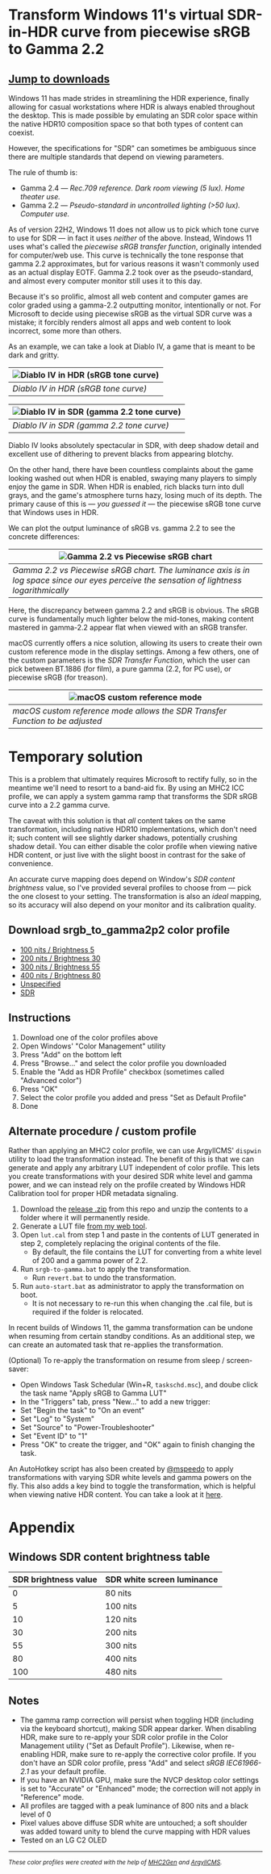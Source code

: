 # Transform Windows 11's virtual SDR-in-HDR curve from piecewise sRGB to Gamma 2.2

## <a href='#icm-dl'>Jump to downloads</a>

Windows 11 has made strides in streamlining the HDR experience, finally allowing for casual workstations where HDR is always enabled throughout the desktop. This is made possible by emulating an SDR color space within the native HDR10 composition space so that both types of content can coexist.

However, the specifications for "SDR" can sometimes be ambiguous since there are multiple standards that depend on viewing parameters.

The rule of thumb is:

- Gamma 2.4 — _Rec.709 reference. Dark room viewing (5 lux). Home theater use._
- Gamma 2.2 — _Pseudo-standard in uncontrolled lighting (>50 lux). Computer use._

As of version 22H2, Windows 11 does not allow us to pick which tone curve to use for SDR — in fact it uses _neither_ of the above. Instead, Windows 11 uses what's called the _piecewise sRGB transfer function_, originally intended for computer/web use. This curve is technically the tone response that gamma 2.2 approximates, but for various reasons it wasn't commonly used as an actual display EOTF. Gamma 2.2 took over as the pseudo-standard, and almost every computer monitor still uses it to this day.

Because it's so prolific, almost all web content and computer games are color graded using a gamma-2.2 outputting monitor, intentionally or not. For Microsoft to decide using piecewise sRGB as the virtual SDR curve was a mistake; it forcibly renders almost all apps and web content to look incorrect, some more than others.

As an example, we can take a look at Diablo IV, a game that is meant to be dark and gritty.

| ![Diablo IV in HDR (sRGB tone curve)](./d4_srgb.png) |
| ---------------------------------------------------- |
| _Diablo IV in HDR (sRGB tone curve)_                 |

| ![Diablo IV in SDR (gamma 2.2 tone curve)](./d4_gamma2p2.png) |
| ------------------------------------------------------------- |
| _Diablo IV in SDR (gamma 2.2 tone curve)_                     |

Diablo IV looks absolutely spectacular in SDR, with deep shadow detail and excellent use of dithering to prevent blacks from appearing blotchy.

On the other hand, there have been countless complaints about the game looking washed out when HDR is enabled, swaying many players to simply enjoy the game in SDR. When HDR is enabled, rich blacks turn into dull grays, and the game's atmosphere turns hazy, losing much of its depth. The primary cause of this is — _you guessed it_ — the piecewise sRGB tone curve that Windows uses in HDR.

We can plot the output luminance of sRGB vs. gamma 2.2 to see the concrete differences:

| ![Gamma 2.2 vs Piecewise sRGB chart](./srgb_vs_g22.png)                                                                                   |
| ----------------------------------------------------------------------------------------------------------------------------------------- |
| _Gamma 2.2 vs Piecewise sRGB chart. The luminance axis is in log space since our eyes perceive the sensation of lightness logarithmically_ |

Here, the discrepancy between gamma 2.2 and sRGB is obvious. The sRGB curve is fundamentally much lighter below the mid-tones, making content mastered in gamma-2.2 appear flat when viewed with an sRGB transfer.

macOS currently offers a nice solution, allowing its users to create their own custom reference mode in the display settings. Among a few others, one of the custom parameters is the _SDR Transfer Function_, which the user can pick between BT.1886 (for film), a pure gamma (2.2, for PC use), or piecewise sRGB (for treason).

| ![macOS custom reference mode](./macos_crf.png)                               |
| ----------------------------------------------------------------------------- |
| _macOS custom reference mode allows the SDR Transfer Function to be adjusted_ |

# Temporary solution

This is a problem that ultimately requires Microsoft to rectify fully, so in the meantime we'll need to resort to a band-aid fix. By using an MHC2 ICC profile, we can apply a system gamma ramp that transforms the SDR sRGB curve into a 2.2 gamma curve.

The caveat with this solution is that _all_ content takes on the same transformation, including native HDR10 implementations, which don't need it; such content will see slightly darker shadows, potentially crushing shadow detail. You can either disable the color profile when viewing native HDR content, or just live with the slight boost in contrast for the sake of convenience.

An accurate curve mapping does depend on Window's _SDR content brightness_ value, so I've provided several profiles to choose from — pick the one closest to your setting. The transformation is also an _ideal_ mapping, so its accuracy will also depend on your monitor and its calibration quality.

<h2 id='icm-dl'>Download srgb_to_gamma2p2 color profile</h2>

- [100 nits / Brightness 5](https://github.com/dylanraga/win11hdr-srgb-to-gamma2.2-icm/raw/main/srgb_to_gamma2p2_100_mhc2.icm)
- [200 nits / Brightness 30](https://github.com/dylanraga/win11hdr-srgb-to-gamma2.2-icm/raw/main/srgb_to_gamma2p2_200_mhc2.icm)
- [300 nits / Brightness 55](https://github.com/dylanraga/win11hdr-srgb-to-gamma2.2-icm/raw/main/srgb_to_gamma2p2_300_mhc2.icm)
- [400 nits / Brightness 80](https://github.com/dylanraga/win11hdr-srgb-to-gamma2.2-icm/raw/main/srgb_to_gamma2p2_400_mhc2.icm)
- [Unspecified](https://github.com/dylanraga/win11hdr-srgb-to-gamma2.2-icm/raw/main/srgb_to_gamma2p2_unspecified.icm)
- [SDR](https://github.com/dylanraga/win11hdr-srgb-to-gamma2.2-icm/raw/main/srgb_to_gamma2p2_sdr.icm)

## Instructions

1. Download one of the color profiles above
2. Open Windows' "Color Management" utility
3. Press "Add" on the bottom left
4. Press "Browse..." and select the color profile you downloaded
5. Enable the "Add as HDR Profile" checkbox (sometimes called "Advanced color")
6. Press "OK"
7. Select the color profile you added and press "Set as Default Profile"
8. Done

<h2 id='alt-sln'>Alternate procedure / custom profile</h2>

Rather than applying an MHC2 color profile, we can use ArgyllCMS' `dispwin` utility to load the transformation instead. The benefit of this is that we can generate and apply any arbitrary LUT independent of color profile. This lets you create transformations with your desired SDR white level and gamma power, and we can instead rely on the profile created by Windows HDR Calibration tool for proper HDR metadata signaling.

1. Download the [release .zip](https://github.com/dylanraga/win11hdr-srgb-to-gamma2.2-icm/releases) from this repo and unzip the contents to a folder where it will permanently reside.
2. Generate a LUT file [from my web tool](https://dylanraga.github.io/gen-srgb-to-gamma-lut/).
3. Open `lut.cal` from step 1 and paste in the contents of LUT generated in step 2, completely replacing the original contents of the file.
   - By default, the file contains the LUT for converting from a white level of 200 and a gamma power of 2.2.
4. Run `srgb-to-gamma.bat` to apply the transformation.
   - Run `revert.bat` to undo the transformation.
5. Run `auto-start.bat` as administrator to apply the transformation on boot.
   - It is not necessary to re-run this when changing the .cal file, but is required if the folder is relocated.

In recent builds of Windows 11, the gamma transformation can be undone when resuming from certain standby conditions. As an additional step, we can create an automated task that re-applies the transformation.

(Optional) To re-apply the transformation on resume from sleep / screen-saver:
   - Open Windows Task Schedular (Win+R, `taskschd.msc`), and doube click the task name "Apply sRGB to Gamma LUT"
   - In the "Triggers" tab, press "New..." to add a new trigger:
   - Set "Begin the task" to "On an event"
   - Set "Log" to "System"
   - Set "Source" to "Power-Troubleshooter"
   - Set "Event ID" to "1"
   - Press "OK" to create the trigger, and "OK" again to finish changing the task.
  

An AutoHotkey script has also been created by [@mspeedo](https://github.com/mspeedo) to apply transformations with varying SDR white levels and gamma powers on the fly. This also adds a key bind to toggle the transformation, which is helpful when viewing native HDR content. You can take a look at it [here](https://github.com/dylanraga/win11hdr-srgb-to-gamma2.2-icm/issues/7).

<h1>Appendix</h1>

## Windows SDR content brightness table

| SDR brightness value | SDR white screen luminance |
| -------------------- | -------------------------- |
| 0                    | 80 nits                    |
| 5                    | 100 nits                   |
| 10                   | 120 nits                   |
| 30                   | 200 nits                   |
| 55                   | 300 nits                   |
| 80                   | 400 nits                   |
| 100                  | 480 nits                   |

## Notes

- The gamma ramp correction will persist when toggling HDR (including via the keyboard shortcut), making SDR appear darker. When disabling HDR, make sure to re-apply your SDR color profile in the Color Management utility ("Set as Default Profile"). Likewise, when re-enabling HDR, make sure to re-apply the corrective color profile. If you don't have an SDR color profile, press "Add" and select _sRGB IEC61966-2.1_ as your default profile.
- If you have an NVIDIA GPU, make sure the NVCP desktop color settings is set to "Accurate" or "Enhanced" mode; the correction will not apply in "Reference" mode.
- All profiles are tagged with a peak luminance of 800 nits and a black level of 0
- Pixel values above diffuse SDR white are untouched; a soft shoulder was added toward unity to blend the curve mapping with HDR values
- Tested on an LG C2 OLED

<hr>

<small><em>These color profiles were created with the help of [MHC2Gen](https://github.com/dantmnf/MHC2/tree/master/MHC2Gen) and [ArgyllCMS](https://www.argyllcms.com/).</em></small>
